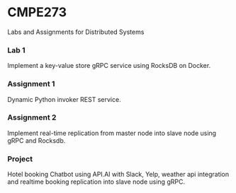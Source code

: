 # CMPE273
Labs and Assignments for Distributed Systems

### Lab 1
Implement a key-value store gRPC service using RocksDB on Docker.

### Assignment 1
Dynamic Python invoker REST service.

### Assignment 2
Implement real-time replication from master node into slave node using gRPC and Rocksdb.

### Project
Hotel booking Chatbot using API.AI with Slack, Yelp, weather api integration and realtime booking replication into slave node using gRPC.
